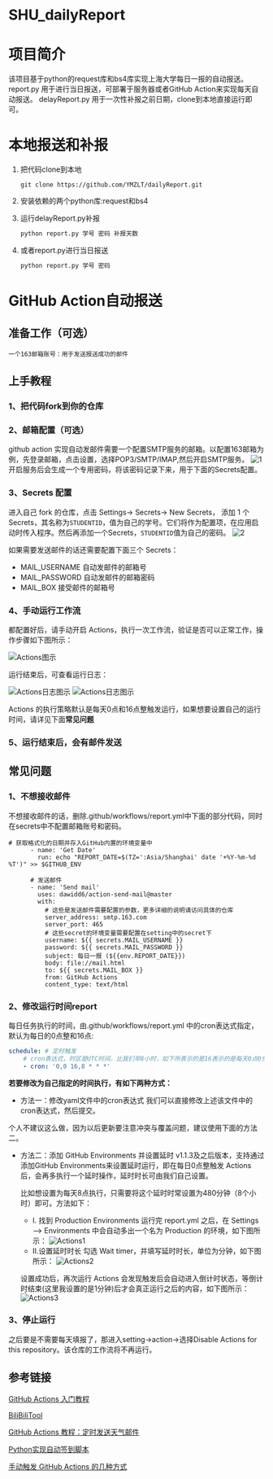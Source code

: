 # SHU_dailyReport

# 项目简介

  该项目基于python的request库和bs4库实现上海大学每日一报的自动报送。
  report.py 用于进行当日报送，可部署于服务器或者GitHub Action来实现每天自动报送。
  delayReport.py 用于一次性补报之前日期，clone到本地直接运行即可。


# 本地报送和补报

1. 把代码clone到本地

   ```
   git clone https://github.com/YMZLT/dailyReport.git
   ```
2. 安装依赖的两个python库:request和bs4
3. 运行delayReport.py补报
   ```python
   python report.py 学号 密码 补报天数
   ```
4. 或者report.py进行当日报送
   ```python
   python report.py 学号 密码
   ```

# GitHub Action自动报送

## 准备工作（可选）

    一个163邮箱账号：用于发送报送成功的邮件

##	上手教程

### 1、把代码fork到你的仓库

### 2、邮箱配置（可选）

  github action 实现自动发邮件需要一个配置SMTP服务的邮箱。以配置163邮箱为例，先登录邮箱，点击设置，选择POP3/SMTP/IMAP,然后开启SMTP服务。
 ![1](images/1.png)
  开启服务后会生成一个专用密码，将该密码记录下来，用于下面的Secrets配置。

### 3、Secrets 配置
进入自己 fork 的仓库，点击 Settings-> Secrets-> New Secrets， 添加 1 个 Secrets，其名称为`STUDENTID`，值为自己的学号。它们将作为配置项，在应用启动时传入程序。然后再添加一个Secrets，`STUDENTID`值为自己的密码。
![2](./images/2.png)

如果需要发送邮件的话还需要配置下面三个 Secrets：

  - MAIL_USERNAME 自动发邮件的邮箱号
  - MAIL_PASSWORD 自动发邮件的邮箱密码
  - MAIL_BOX 接受邮件的邮箱号

### 4、手动运行工作流
都配置好后，请手动开启 Actions，执行一次工作流，验证是否可以正常工作，操作步骤如下图所示：

![Actions图示](./images/3.png)

运行结束后，可查看运行日志：

![Actions日志图示](./images/4.png)
![Actions日志图示](./images/5.png)

Actions 的执行策略默认是每天0点和16点整触发运行，如果想要设置自己的运行时间，请详见下面**常见问题**

### 5、运行结束后，会有邮件发送


## 常见问题

### 1、不想接收邮件

不想接收邮件的话，删除.github/workflows/report.yml中下面的部分代码，同时在secrets中不配置邮箱账号和密码。
```
# 获取格式化的日期并存入GitHub内置的环境变量中
      - name: 'Get Date'
        run: echo "REPORT_DATE=$(TZ=':Asia/Shanghai' date '+%Y-%m-%d %T')" >> $GITHUB_ENV
      
      # 发送邮件
      - name: 'Send mail'
        uses: dawidd6/action-send-mail@master
        with:
          # 这些是发送邮件需要配置的参数，更多详细的说明请访问具体的仓库
          server_address: smtp.163.com
          server_port: 465
          # 这些secret的环境变量需要配置在setting中的secret下
          username: ${{ secrets.MAIL_USERNAME }}
          password: ${{ secrets.MAIL_PASSWORD }}
          subject: 每日一报 (${{env.REPORT_DATE}})
          body: file://mail.html
          to: ${{ secrets.MAIL_BOX }}
          from: GitHub Actions
          content_type: text/html
```
### 2、修改运行时间report
每日任务执行的时间，由.github/workflows/report.yml 中的cron表达式指定，默认为每日的0点整和16点:

```yml
schedule: # 定时触发
    # cron表达式，时区是UTC时间，比我们早8小时，如下所表示的是16表示的是每天0点0分
    - cron: '0,0 16,8 * * *'
```

**若要修改为自己指定的时间执行，有如下两种方式：**

- 方法一：修改yaml文件中的cron表达式
  我们可以直接修改上述该文件中的cron表达式，然后提交。

个人不建议这么做，因为以后更新要注意冲突与覆盖问题，建议使用下面的方法二。

- 方法二：添加 GitHub Environments 并设置延时
  v1.1.3及之后版本，支持通过添加GitHub Environments来设置延时运行，即在每日0点整触发 Actions 后，会再多执行一个延时操作，延时时长可由我们自己设置。

  比如想设置为每天8点执行，只需要将这个延时时常设置为480分钟（8个小时）即可。方法如下：

  - Ⅰ. 找到 Production Environments
    		运行完 report.yml 之后，在 Settings ——> Environments 中会自动多出一个名为 Production 的环境，如下图所示：
    ![Actions1](./images/6.png)
  - Ⅱ.设置延时时长
    勾选 Wait timer，并填写延时时长，单位为分钟，如下图所示：
    ![Actions2](./images/7.png)

  设置成功后，再次运行 Actions 会发现触发后会自动进入倒计时状态，等倒计时结束(这里我设置的是1分钟)后才会真正运行之后的内容，如下图所示：
  ![Actions3](./images/8.png)

### 3、停止运行

之后要是不需要每天填报了，那进入setting->action->选择Disable Actions for this repository。该仓库的工作流将不再运行。

## 参考链接

[GitHub Actions 入门教程](http://www.ruanyifeng.com/blog/2019/09/getting-started-with-github-actions.html)

[BiliBiliTool](https://github.com/RayWangQvQ/BiliBiliTool)

[GitHub Actions 教程：定时发送天气邮件](http://www.ruanyifeng.com/blog/2019/12/github_actions.html)

[Python实现自动签到脚本](https://blog.csdn.net/ydydyd00/article/details/80882183)

[手动触发 GitHub Actions 的几种方式](https://p3terx.com/archives/github-actions-manual-trigger.html)



